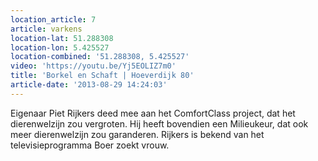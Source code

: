 ```yaml
---
location_article: 7
article: varkens
location-lat: 51.288308
location-lon: 5.425527
location-combined: '51.288308, 5.425527'
video: 'https://youtu.be/Yj5EOLIZ7m0'
title: 'Borkel en Schaft | Hoeverdijk 80'
article-date: '2013-08-29 14:24:03'
---
```


Eigenaar Piet Rijkers deed mee aan het ComfortClass project, dat het dierenwelzijn zou vergroten. Hij heeft bovendien een Milieukeur, dat ook meer dierenwelzijn zou garanderen. Rijkers is bekend van het televisieprogramma Boer zoekt vrouw.